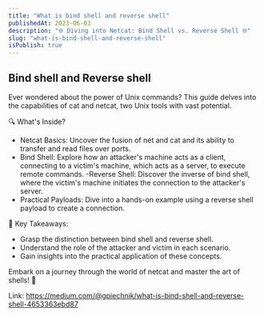 ```yaml
---
title: "What is bind shell and reverse shell"
publishedAt: 2023-06-03
description: "🌐 Diving into Netcat: Bind Shell vs. Reverse Shell 🌐"
slug: "what-is-bind-shell-and-reverse-shell"
isPublish: true
---
```


## Bind shell and Reverse shell

Ever wondered about the power of Unix commands? This guide delves into the capabilities of cat and netcat, two Unix tools with vast potential.

🔍 What's Inside?

- Netcat Basics: Uncover the fusion of net and cat and its ability to transfer and read files over ports.
- Bind Shell: Explore how an attacker's machine acts as a client, connecting to a victim's machine, which acts as a server, to execute remote commands.
-Reverse Shell: Discover the inverse of bind shell, where the victim's machine initiates the connection to the attacker's server.
- Practical Payloads: Dive into a hands-on example using a reverse shell payload to create a connection.

📌 Key Takeaways:

- Grasp the distinction between bind shell and reverse shell.
- Understand the role of the attacker and victim in each scenario.
- Gain insights into the practical application of these concepts.

Embark on a journey through the world of netcat and master the art of shells! 🔗

Link: https://medium.com/@gpiechnik/what-is-bind-shell-and-reverse-shell-4653363ebd87
